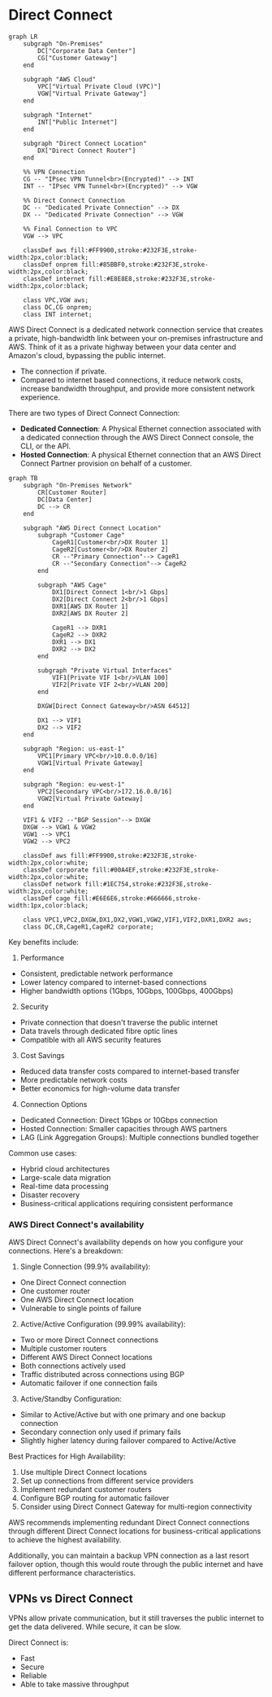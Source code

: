 # Direct Connect



```mermaid
graph LR
    subgraph "On-Premises"
        DC["Corporate Data Center"]
        CG["Customer Gateway"]
    end

    subgraph "AWS Cloud"
        VPC["Virtual Private Cloud (VPC)"]
        VGW["Virtual Private Gateway"]
    end

    subgraph "Internet"
        INT["Public Internet"]
    end
    
    subgraph "Direct Connect Location"
        DX["Direct Connect Router"]
    end

    %% VPN Connection
    CG -- "IPsec VPN Tunnel<br>(Encrypted)" --> INT
    INT -- "IPsec VPN Tunnel<br>(Encrypted)" --> VGW
    
    %% Direct Connect Connection
    DC -- "Dedicated Private Connection" --> DX
    DX -- "Dedicated Private Connection" --> VGW
    
    %% Final Connection to VPC
    VGW --> VPC

    classDef aws fill:#FF9900,stroke:#232F3E,stroke-width:2px,color:black;
    classDef onprem fill:#85BBF0,stroke:#232F3E,stroke-width:2px,color:black;
    classDef internet fill:#E8E8E8,stroke:#232F3E,stroke-width:2px,color:black;
    
    class VPC,VGW aws;
    class DC,CG onprem;
    class INT internet;
```

AWS Direct Connect is a dedicated network connection service that creates a private, high-bandwidth link between your on-premises infrastructure and AWS. Think of it as a private highway between your data center and Amazon's cloud, bypassing the public internet.

* The connection if private.
* Compared to internet based connections, it reduce network costs, increase bandwidth throughput, and provide more consistent network experience.

There are two types of Direct Connect Connection:

* **Dedicated Connection**: A Physical Ethernet connection associated with a dedicated connection through the AWS Direct Connect console, the CLI, or the API.
* **Hosted Connection**: A physical Ethernet connection that an AWS Direct Connect Partner provision on behalf of a customer.&#x20;



```mermaid
graph TB
    subgraph "On-Premises Network"
        CR[Customer Router]
        DC[Data Center]
        DC --> CR
    end

    subgraph "AWS Direct Connect Location"
        subgraph "Customer Cage"
            CageR1[Customer<br/>DX Router 1]
            CageR2[Customer<br/>DX Router 2]
            CR --"Primary Connection"--> CageR1
            CR --"Secondary Connection"--> CageR2
        end

        subgraph "AWS Cage"
            DX1[Direct Connect 1<br/>1 Gbps]
            DX2[Direct Connect 2<br/>1 Gbps]
            DXR1[AWS DX Router 1]
            DXR2[AWS DX Router 2]
            
            CageR1 --> DXR1
            CageR2 --> DXR2
            DXR1 --> DX1
            DXR2 --> DX2
        end
        
        subgraph "Private Virtual Interfaces"
            VIF1[Private VIF 1<br/>VLAN 100]
            VIF2[Private VIF 2<br/>VLAN 200]
        end
        
        DXGW[Direct Connect Gateway<br/>ASN 64512]

        DX1 --> VIF1
        DX2 --> VIF2
    end
    
    subgraph "Region: us-east-1"
        VPC1[Primary VPC<br/>10.0.0.0/16]
        VGW1[Virtual Private Gateway]
    end
    
    subgraph "Region: eu-west-1"
        VPC2[Secondary VPC<br/>172.16.0.0/16]
        VGW2[Virtual Private Gateway]
    end

    VIF1 & VIF2 --"BGP Session"--> DXGW
    DXGW --> VGW1 & VGW2
    VGW1 --> VPC1
    VGW2 --> VPC2

    classDef aws fill:#FF9900,stroke:#232F3E,stroke-width:2px,color:white;
    classDef corporate fill:#00A4EF,stroke:#232F3E,stroke-width:2px,color:white;
    classDef network fill:#1EC754,stroke:#232F3E,stroke-width:2px,color:white;
    classDef cage fill:#E6E6E6,stroke:#666666,stroke-width:1px,color:black;
    
    class VPC1,VPC2,DXGW,DX1,DX2,VGW1,VGW2,VIF1,VIF2,DXR1,DXR2 aws;
    class DC,CR,CageR1,CageR2 corporate;
```

Key benefits include:

1. Performance

* Consistent, predictable network performance
* Lower latency compared to internet-based connections
* Higher bandwidth options (1Gbps, 10Gbps, 100Gbps, 400Gbps)

2. Security

* Private connection that doesn't traverse the public internet
* Data travels through dedicated fibre optic lines
* Compatible with all AWS security features

3. Cost Savings

* Reduced data transfer costs compared to internet-based transfer
* More predictable network costs
* Better economics for high-volume data transfer

4. Connection Options

* Dedicated Connection: Direct 1Gbps or 10Gbps connection
* Hosted Connection: Smaller capacities through AWS partners
* LAG (Link Aggregation Groups): Multiple connections bundled together

Common use cases:

* Hybrid cloud architectures
* Large-scale data migration
* Real-time data processing
* Disaster recovery
* Business-critical applications requiring consistent performance

### AWS Direct Connect's availability

AWS Direct Connect's availability depends on how you configure your connections. Here's a breakdown:

1. Single Connection (99.9% availability):

* One Direct Connect connection
* One customer router
* One AWS Direct Connect location
* Vulnerable to single points of failure

2. Active/Active Configuration (99.99% availability):

* Two or more Direct Connect connections
* Multiple customer routers
* Different AWS Direct Connect locations
* Both connections actively used
* Traffic distributed across connections using BGP
* Automatic failover if one connection fails

3. Active/Standby Configuration:

* Similar to Active/Active but with one primary and one backup connection
* Secondary connection only used if primary fails
* Slightly higher latency during failover compared to Active/Active

Best Practices for High Availability:

1. Use multiple Direct Connect locations
2. Set up connections from different service providers
3. Implement redundant customer routers
4. Configure BGP routing for automatic failover
5. Consider using Direct Connect Gateway for multi-region connectivity

AWS recommends implementing redundant Direct Connect connections through different Direct Connect locations for business-critical applications to achieve the highest availability.

Additionally, you can maintain a backup VPN connection as a last resort failover option, though this would route through the public internet and have different performance characteristics.





## VPNs vs Direct Connect

VPNs allow private communication, but it still traverses the public internet to get the data delivered. While secure, it can be slow.

Direct Connect is:

* Fast
* Secure
* Reliable
* Able to take massive throughput
